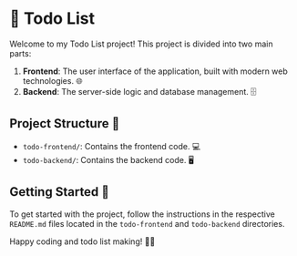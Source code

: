 # 🎉 Todo List

Welcome to my Todo List project! This project is divided into two main parts:

1. **Frontend**: The user interface of the application, built with modern web technologies. 🌐
2. **Backend**: The server-side logic and database management. 🗄️

## Project Structure 📂

- `todo-frontend/`: Contains the frontend code. 💻
- `todo-backend/`: Contains the backend code. 🖥️

## Getting Started 🚀

To get started with the project, follow the instructions in the respective `README.md` files located in the `todo-frontend` and `todo-backend` directories.

Happy coding and todo list making! 🎨✨